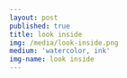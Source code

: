 ```yaml
---
layout: post
published: true
title: look inside
img: /media/look-inside.png
medium: 'watercolor, ink'
img-name: look inside
---
```


